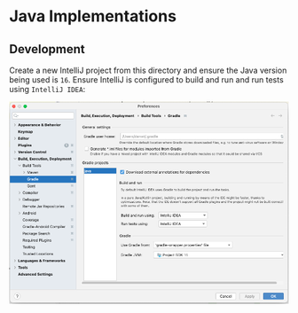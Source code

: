 # Java Implementations

## Development

Create a new IntelliJ project from this directory and ensure the Java version being used is `16`. Ensure IntelliJ is configured to build and run and run tests using `IntelliJ IDEA`:

![preferences](./preferences.png)
